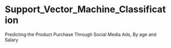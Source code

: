 # Support_Vector_Machine_Classification
Predicting the Product Purchase Through Social Media Ads, By age and Salary
